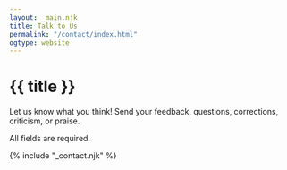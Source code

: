```yaml
---
layout: _main.njk
title: Talk to Us
permalink: "/contact/index.html"
ogtype: website
---
```


<script src="https://www.google.com/recaptcha/api.js"></script>
<script>
  function onSubmit() {
      document.getElementById("contact-form").submit()
  }
</script>

<!-- markdownlint-disable MD025 -->
# {{ title }}
<!-- markdownlint-disable MD025 -->

<stack-l>

  Let us know what you think! Send your feedback, questions, corrections, criticism, or praise.

  All fields are required.

  {% include "_contact.njk" %}

</stack-l>

